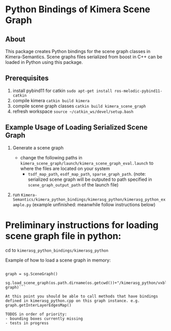
# Python Bindings of Kimera Scene Graph 
## About
This package creates Python bindings for the scene graph classes in Kimera-Semantics. Scene graphs files serialized from boost in C++ can be loaded in Python using this package. 

## Prerequisites
1. install pybind11 for catkin ```sudo apt-get install ros-melodic-pybind11-catkin```
2. compile kimera ```catkin build kimera```
3. compile scene graph classes ```catkin build kimera_scene_graph```
4. refresh workspace ```source ~/catkin_ws/devel/setup.bash```

## Example Usage of Loading Serialized Scene Graph
1. Generate a scene graph 
	- change the following paths in `kimera_scene_graph/launch/kimera_scene_graph_eval.launch` to where the files are located on your system
		- `tsdf_map_path`, `esdf_map_path`, `sparse_graph_path`. (note: serialized scene graph will be outputed to path specified in `scene_graph_output_path` of the launch file)

2. run `Kimera-Semantics/kimera_python_bindings/kimerasg_python/kimerasg_python_example.py` (example unfinished: meanwhile follow instructions below)
  
# Preliminary instructions for loading scene graph file in python:

cd to `kimerasg_python_bindings/kimerasg_python`  

Example of how to load a scene graph in memory:

```import kimerasg_python as sg

graph = sg.SceneGraph()

sg.load_scene_graph(os.path.dirname(os.getcwd())+"/kimerasg_python/vxblx_files/office_scene_graph.vxblx", graph)```

At this point you should be able to call methods that have bindings defined in kimerasg_python.cpp on this graph instance. e.g. graph.getInterLayerEdgesMap()

TODOS in order of priority:
- bounding boxes currently missing 
- tests in progress